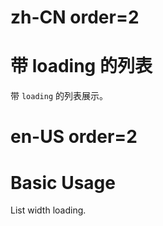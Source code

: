 # zh-CN order=2

# 带 loading 的列表

带 `loading` 的列表展示。

# en-US order=2

# Basic Usage

List width loading.
